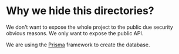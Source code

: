 # Why we hide this directories?
We don't want to expose the whole project to the public due security obvious reasons. We only want to expose the public API.

We are using the [Prisma](https://prisma.io) framework to create the database.